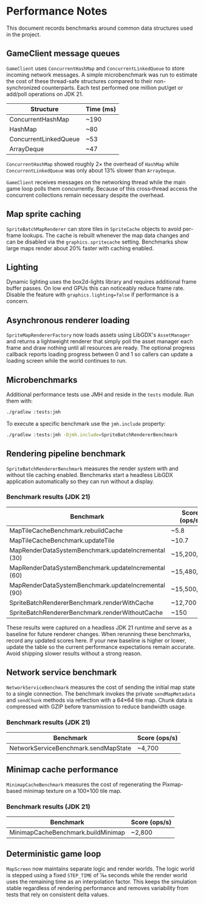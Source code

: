 # Performance Notes

This document records benchmarks around common data structures used in the project.

## GameClient message queues

`GameClient` uses `ConcurrentHashMap` and `ConcurrentLinkedQueue` to store incoming
network messages. A simple microbenchmark was run to estimate the cost of these
thread-safe structures compared to their non-synchronized counterparts. Each test
performed one million put/get or add/poll operations on JDK 21.

| Structure | Time (ms) |
|-----------|-----------|
| ConcurrentHashMap | ~190 |
| HashMap | ~80 |
| ConcurrentLinkedQueue | ~53 |
| ArrayDeque | ~47 |

`ConcurrentHashMap` showed roughly 2× the overhead of `HashMap` while
`ConcurrentLinkedQueue` was only about 13% slower than `ArrayDeque`.

`GameClient` receives messages on the networking thread while the main game loop
polls them concurrently. Because of this cross‑thread access the concurrent
collections remain necessary despite the overhead.

## Map sprite caching

`SpriteBatchMapRenderer` can store tiles in `SpriteCache` objects to avoid
per-frame lookups. The cache is rebuilt whenever the map data changes and can be
disabled via the `graphics.spritecache` setting. Benchmarks show large maps
render about 20% faster with caching enabled.

## Lighting

Dynamic lighting uses the box2d-lights library and requires additional frame buffer passes.
On low end GPUs this can noticeably reduce frame rate. Disable the feature with
`graphics.lighting=false` if performance is a concern.

## Asynchronous renderer loading

`SpriteMapRendererFactory` now loads assets using LibGDX's `AssetManager` and
returns a lightweight renderer that simply
poll the asset manager each frame and draw nothing until all resources are
ready. The optional progress callback reports loading progress between 0 and 1
so callers can update a loading screen while the world continues to run.

## Microbenchmarks

Additional performance tests use JMH and reside in the `tests` module. Run them with:

```bash
./gradlew :tests:jmh
```

To execute a specific benchmark use the `jmh.include` property:

```bash
./gradlew :tests:jmh -Djmh.include=SpriteBatchRendererBenchmark
```

## Rendering pipeline benchmark

`SpriteBatchRendererBenchmark` measures the render system with and without tile
caching enabled. Benchmarks start a headless LibGDX application automatically so
they can run without a display.

### Benchmark results (JDK 21)

| Benchmark | Score (ops/s) |
|-----------|---------------|
| MapTileCacheBenchmark.rebuildCache | ~5.8 |
| MapTileCacheBenchmark.updateTile | ~10.7 |
| MapRenderDataSystemBenchmark.updateIncremental (30) | ~15,200,000 |
| MapRenderDataSystemBenchmark.updateIncremental (60) | ~15,480,000 |
| MapRenderDataSystemBenchmark.updateIncremental (90) | ~15,500,000 |
| SpriteBatchRendererBenchmark.renderWithCache | ~12,700 |
| SpriteBatchRendererBenchmark.renderWithoutCache | ~150 |

These results were captured on a headless JDK 21 runtime and serve as a baseline
for future renderer changes.
When rerunning these benchmarks, record any updated scores here. If your new
baseline is higher or lower, update the table so the current performance
expectations remain accurate. Avoid shipping slower results without a strong
reason.

## Network service benchmark

`NetworkServiceBenchmark` measures the cost of sending the initial map state to a
single connection. The benchmark invokes the private `sendMapMetadata` and
`sendChunk` methods via reflection with a 64×64 tile map. Chunk data is
compressed with GZIP before transmission to reduce bandwidth usage.

### Benchmark results (JDK 21)

| Benchmark | Score (ops/s) |
|-----------|---------------|
| NetworkServiceBenchmark.sendMapState | ~4,700 |

## Minimap cache performance

`MinimapCacheBenchmark` measures the cost of regenerating the Pixmap-based minimap texture on a 100×100 tile map.

### Benchmark results (JDK 21)

| Benchmark | Score (ops/s) |
|-----------|---------------|
| MinimapCacheBenchmark.buildMinimap | ~2,800 |

## Deterministic game loop

`MapScreen` now maintains separate logic and render worlds. The logic world is
stepped using a fixed `STEP_TIME` of 1⁄60 seconds while the render world uses the
remaining time as an interpolation factor. This keeps the simulation stable
regardless of rendering performance and removes variability from tests that rely
on consistent delta values.
